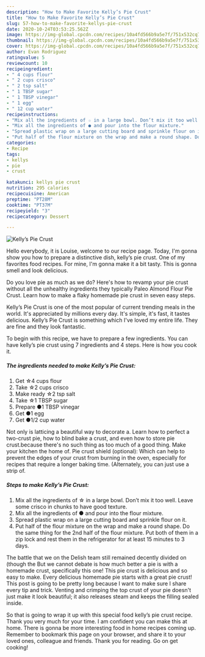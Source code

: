 ```yaml
---
description: "How to Make Favorite Kelly’s Pie Crust"
title: "How to Make Favorite Kelly’s Pie Crust"
slug: 57-how-to-make-favorite-kellys-pie-crust
date: 2020-10-24T03:53:25.562Z
image: https://img-global.cpcdn.com/recipes/10a4fd566b9a5e7f/751x532cq70/kellys-pie-crust-recipe-main-photo.jpg
thumbnail: https://img-global.cpcdn.com/recipes/10a4fd566b9a5e7f/751x532cq70/kellys-pie-crust-recipe-main-photo.jpg
cover: https://img-global.cpcdn.com/recipes/10a4fd566b9a5e7f/751x532cq70/kellys-pie-crust-recipe-main-photo.jpg
author: Evan Rodriguez
ratingvalue: 5
reviewcount: 10
recipeingredient:
- " 4 cups flour"
- " 2 cups crisco"
- " 2 tsp salt"
- " 1 TBSP sugar"
- " 1 TBSP vinegar"
- " 1 egg"
- " 12 cup water"
recipeinstructions:
- "Mix all the ingredients of ☆ in a large bowl. Don’t mix it too well. Leave some crisco in chunks to have good texture."
- "Mix all the ingredients of ● and pour into the flour mixture."
- "Spread plastic wrap on a large cutting board and sprinkle flour on it."
- "Put half of the flour mixture on the wrap and make a round shape. Do the same thing for the 2nd half of the flour mixture. Put both of them in a zip lock and rest them in the refrigerator for at least 15 minutes to 3 days."
categories:
- Recipe
tags:
- kellys
- pie
- crust

katakunci: kellys pie crust 
nutrition: 295 calories
recipecuisine: American
preptime: "PT28M"
cooktime: "PT37M"
recipeyield: "3"
recipecategory: Dessert

---
```



![Kelly’s Pie Crust](https://img-global.cpcdn.com/recipes/10a4fd566b9a5e7f/751x532cq70/kellys-pie-crust-recipe-main-photo.jpg)

Hello everybody, it is Louise, welcome to our recipe page. Today, I'm gonna show you how to prepare a distinctive dish, kelly’s pie crust. One of my favorites food recipes. For mine, I'm gonna make it a bit tasty. This is gonna smell and look delicious.

Do you love pie as much as we do? Here&#39;s how to revamp your pie crust without all the unhealthy ingredients they typically Paleo Almond Flour Pie Crust. Learn how to make a flaky homemade pie crust in seven easy steps.

Kelly’s Pie Crust is one of the most popular of current trending meals in the world. It's appreciated by millions every day. It's simple, it's fast, it tastes delicious. Kelly’s Pie Crust is something which I've loved my entire life. They are fine and they look fantastic.


To begin with this recipe, we have to prepare a few ingredients. You can have kelly’s pie crust using 7 ingredients and 4 steps. Here is how you cook it.

<!--inarticleads1-->

##### The ingredients needed to make Kelly’s Pie Crust:

1. Get  ☆4 cups flour
1. Take  ☆2 cups crisco
1. Make ready  ☆2 tsp salt
1. Take  ☆1 TBSP sugar
1. Prepare  ●1 TBSP vinegar
1. Get  ●1 egg
1. Get  ●1/2 cup water


Not only is latticing a beautiful way to decorate a. Learn how to perfect a two-crust pie, how to blind bake a crust, and even how to store pie crust.because there&#39;s no such thing as too much of a good thing. Make your kitchen the home of. Pie crust shield (optional): Which can help to prevent the edges of your crust from burning in the oven, especially for recipes that require a longer baking time. (Alternately, you can just use a strip of. 

<!--inarticleads2-->

##### Steps to make Kelly’s Pie Crust:

1. Mix all the ingredients of ☆ in a large bowl. Don’t mix it too well. Leave some crisco in chunks to have good texture.
1. Mix all the ingredients of ● and pour into the flour mixture.
1. Spread plastic wrap on a large cutting board and sprinkle flour on it.
1. Put half of the flour mixture on the wrap and make a round shape. Do the same thing for the 2nd half of the flour mixture. Put both of them in a zip lock and rest them in the refrigerator for at least 15 minutes to 3 days.


The battle that we on the Delish team still remained decently divided on (though the But we cannot debate is how much better a pie is with a homemade crust, specifically this one! This pie crust is delicious and so easy to make. Every delicious homemade pie starts with a great pie crust! This post is going to be pretty long because I want to make sure I share every tip and trick. Venting and crimping the top crust of your pie doesn&#39;t just make it look beautiful; it also releases steam and keeps the filling sealed inside. 

So that is going to wrap it up with this special food kelly’s pie crust recipe. Thank you very much for your time. I am confident you can make this at home. There is gonna be more interesting food in home recipes coming up. Remember to bookmark this page on your browser, and share it to your loved ones, colleague and friends. Thank you for reading. Go on get cooking!
